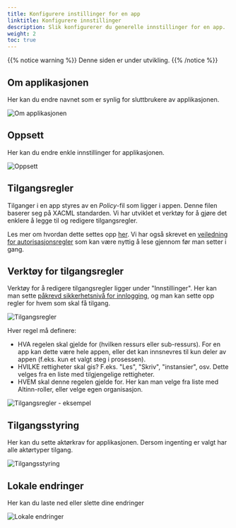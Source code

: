 ```yaml
---
title: Konfigurere instillinger for en app
linktitle: Konfigurere innstillinger
description: Slik konfigurerer du generelle innstillinger for en app.
weight: 2
toc: true
---
```


{{% notice warning %}}
Denne siden er under utvikling.
{{% /notice %}}

## Om applikasjonen
Her kan du endre navnet som er synlig for sluttbrukere av applikasjonen.

![Om applikasjonen](https://altinncdn.no/studio/docs/images/app-development_settings-about.png "Om applilkasjonen")

## Oppsett
Her kan du endre enkle innstillinger for applikasjonen.

![Oppsett](https://altinncdn.no/studio/docs/images/app-development_settings-setup.png "Oppsett")

## Tilgangsregler
Tilganger i en app styres av en _Policy_-fil som ligger i appen. Denne filen baserer seg på XACML standarden. Vi har utviklet
et verktøy for å gjøre det enklere å legge til og redigere tilgangsregler.

Les mer om hvordan dette settes opp [her](https://docs.altinn.studio/nb/app/development/configuration/authorization/). Vi
har også skrevet en [veiledning for autorisasjonsregler](https://docs.altinn.studio/nb/app/development/configuration/authorization/guidelines_authorization/)
som kan være nyttig å lese gjennom før man setter i gang.

## Verktøy for tilgangsregler

Verktøy for å redigere tilgangsregler ligger under "Innstillinger".
Her kan man sette [påkrevd sikkerhetsnivå for innlogging](https://info.altinn.no/hjelp/innlogging/diverse-om-innlogging/hva-er-sikkerhetsniva/),
og man kan sette opp regler for hvem som skal få tilgang.

![Tilgangsregler](https://altinncdn.no/studio/docs/images/app-development_settings-access-rules.png "Tilgangsregler")

Hver regel må definere:
- HVA regelen skal gjelde for (hvilken ressurs eller sub-ressurs). For en app kan dette være hele appen, eller det kan
innsnevres til kun deler av appen (f.eks. kun et valgt steg i prosessen).
- HVILKE rettigheter skal gis? F.eks. "Les", "Skriv", "instansier", osv. Dette velges fra en liste med tilgjengelige rettigheter.
- HVEM skal denne regelen gjelde for. Her kan man velge fra liste med Altinn-roller, eller velge egen organisasjon.

![Tilgangsregler - eksempel](https://altinncdn.no/studio/docs/images/app-development_settings-acces-rule-example.png "Tilgangsregler - eksempel")

## Tilgangsstyring
Her kan du sette aktørkrav for applikasjonen. Dersom ingenting er valgt har alle aktørtyper tilgang.

![Tilgangsstyring](https://altinncdn.no/studio/docs/images/app-development_settings-access-management.png "Tilgangsstyring")

## Lokale endringer
Her kan du laste ned eller slette dine endringer

![Lokale endringer](https://altinncdn.no/studio/docs/images/app-development_settings-local-changes.png "")
